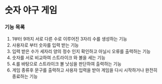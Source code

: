 # 숫자 야구 게임
### 기능 목록
1. 1부터 9까지 서로 다른 수로 이루어진 3자리 수를 생성하는 기능 
2. 사용자로 부터 숫자를 입력 받는 기능
3. 입력 받은 수가 세자리 양의 정수 인지 확인하고 아닐시 오류를 출력하는 기능
4. 숫자를 서로 비교하여 스트라이크 와 볼을 세는 기능
5. 4.를 바탕으로 스트라이크 볼 낫싱을 판단하여 출력하는 기능 
6. 게임 종류후 문구를 출력하고 사용자 입력을 받아 게임을 다시 시작하거나 완전히 종료하는 기능 
